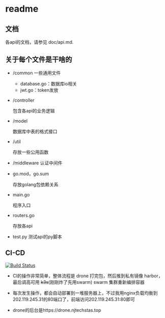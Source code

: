 # readme

## 文档

各api的文档，请参见 doc/api.md.

## 关于每个文件是干啥的

- /common 一些通用文件
    - database.go：数据库io相关
    - jwt.go：token发放

- /controller

  包含各api的业务逻辑

- /model

  数据库中表的格式接口
  
- /util

  存放一些公用函数

- /middleware 认证中间件

- go.mod，go.sum

  存放golang包依赖关系

- main.go

  程序入口

- routers.go

  存放各api
  
- test.py 测试api的py脚本

## CI-CD

[![Build Status](https://drone.njtechstas.top/api/badges/NJTUSTAS/STAS-MS-BackEnd/status.svg)](https://drone.njtechstas.top/NJTUSTAS/STAS-MS-BackEnd)

- CI的操作非常简单，整体流程是 drone 打完包，然后推到私有镜像 harbor，最后调高可用 ~~k3s~~(刚刚炸了先用swarm) swarm 集群重新编排容器

- 每次发生操作，都会自动部署到一堆服务器上，不过我用nginx负载均衡到202.119.245.31的80端口了，前端访问202.119.245.31:80即可

- drone的后台是https://drone.njtechstas.top
